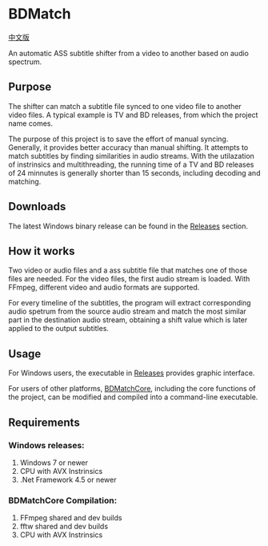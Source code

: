 # BDMatch
[中文版](https://github.com/Thomasyse/BDMatch/blob/master/README.CHS.md)

An automatic ASS subtitle shifter from a video to another based on audio spectrum.
## Purpose
The shifter can match a subtitle file synced to one video file to another video files. A typical example is TV and BD releases, from which the project name comes.

The purpose of this project is to save the effort of manual syncing. Generally, it provides better accuracy than manual shifting. It attempts to match subtitles by finding similarities in audio streams. With the utilazation of instrinsics and multithreading, the running time of a TV and BD releases of 24 minnutes is generally shorter than 15 seconds, including decoding and matching.

## Downloads
The latest Windows binary release can be found in the [Releases](https://github.com/Thomasyse/BDMatch/releases) section.

## How it works
Two video or audio files and a ass subtitle file that matches one of those files are needed. For the video files, the first audio stream is loaded. With FFmpeg, different video and audio formats are supported.

For every timeline of the subtitles, the program will extract corresponding audio spetrum from the source audio stream and match the most similar part in the destination audio stream, obtaining a shift value which is later applied to the output subtitles.

## Usage
For Windows users, the executable in [Releases](https://github.com/Thomasyse/BDMatch/releases) provides graphic interface.

For users of other platforms, [BDMatchCore](https://github.com/Thomasyse/BDMatch/tree/master/BDMatchCore), including the core functions of the project, can be modified and compiled into a command-line executable.

## Requirements

### Windows releases:
1. Windows 7 or newer
2. CPU with AVX Instrinsics
3. .Net Framework 4.5 or newer

### BDMatchCore Compilation:
1. FFmpeg shared and dev builds
2. fftw shared and dev builds
3. CPU with AVX Instrinsics
